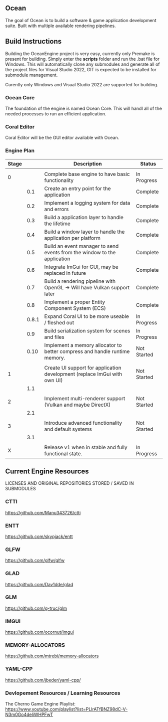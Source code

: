 ## Ocean
The goal of Ocean is to build a software & game application development suite. Built with multiple available rendering pipelines.

## Build Instructions
Building the OceanEngine project is very easy, currently only Premake is present for building. Simply enter the __scripts__ folder and run the .bat file for Windows. This will automatically clone any submodules and generate all of the project files for Visual Studio 2022, GIT is expected to be installed for submodule management.

Curently only Windows and Visual Studio 2022 are supported for building.

### Ocean Core
The foundation of the engine is named Ocean Core. This will handl all of the needed processes to run an efficient application.

### Coral Editor
Coral Editor will be the GUI editor available with Ocean.

### Engine Plan
| Stage |     | Description                                                               | Status      |
| ----- | --- | ------------------------------------------------------------------------- | ----------- |
|       |     |                                                                           |             |
| 0     |     | Complete base engine to have basic functionality                          | In Progress |
|       | 0.1 | Create an entry point for the application                                 | Complete    |
|       | 0.2 | Implement a logging system for data and errors                            | Complete    |
|       | 0.3 | Build a application layer to handle the lifetime                          | Complete    |
|       | 0.4 | Build a window layer to handle the application per platform               | Complete    |
|       | 0.5 | Build an event manager to send events from the window to the application  | Complete    |
|       | 0.6 | Integrate ImGui for GUI, may be replaced in future                        | Complete    |
|       | 0.7 | Build a rendering pipeline with OpenGL → Will have Vulkan support later   | Complete    |
|       | 0.8 | Implement a proper Entity Component System (ECS)                          | Complete    |
|       |0.8.1| Expand Coral UI to be more useable / fleshed out                          | In Progress |
|       | 0.9 | Build serialization system for scenes and files                           | In Progress |
|       | 0.10| Implement a memory allocator to better compress and handle runtime memory.| Not Started |
|       |     |                                                                           |             |
| 1     |     | Create UI support for application development (replace ImGui with own UI) | Not Started |
|       | 1.1 |                                                                           |             |
|       |     |                                                                           |             |
| 2     |     | Implement multi-renderer support (Vulkan and maybe DirectX)               | Not Started |
|       | 2.1 |                                                                           |             |
|       |     |                                                                           |             |
| 3     |     | Introduce advanced functionality and default systems                      | Not Started |
|       | 3.1 |                                                                           |             |
|       |     |                                                                           |             |
| X     |     | Release v1 when in stable and fully functional state.                     | In Progress |

## Current Engine Resources
LICENSES AND ORIGINAL REPOSITORIES STORED / SAVED  IN SUBMODULES

### CTTI
https://github.com/Manu343726/ctti

### ENTT
https://github.com/skypjack/entt

### GLFW
https://github.com/glfw/glfw

### GLAD
https://github.com/Dav1dde/glad

### GLM
https://github.com/g-truc/glm

### IMGUI
https://github.com/ocornut/imgui

### MEMORY-ALLOCATORS
https://github.com/mtrebi/memory-allocators

### YAML-CPP
https://github.com/jbeder/yaml-cpp/

### Devlopement Resources / Learning Resources
The Cherno Game Engine Playlist: \
https://www.youtube.com/playlist?list=PLlrATfBNZ98dC-V-N3m0Go4deliWHPFwT

